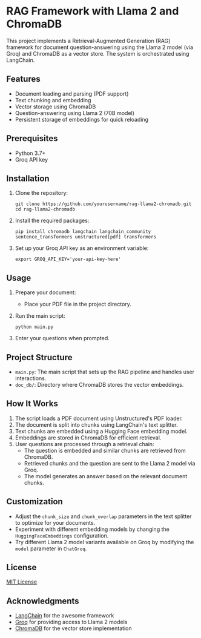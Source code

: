 # RAG Framework with Llama 2 and ChromaDB

This project implements a Retrieval-Augmented Generation (RAG) framework for document question-answering using the Llama 2 model (via Groq) and ChromaDB as a vector store. The system is orchestrated using LangChain.

## Features

- Document loading and parsing (PDF support)
- Text chunking and embedding
- Vector storage using ChromaDB
- Question-answering using Llama 2 (70B model)
- Persistent storage of embeddings for quick reloading

## Prerequisites

- Python 3.7+
- Groq API key

## Installation

1. Clone the repository:
   ```
   git clone https://github.com/yourusername/rag-llama2-chromadb.git
   cd rag-llama2-chromadb
   ```

2. Install the required packages:
   ```
   pip install chromadb langchain langchain_community sentence_transformers unstructured[pdf] transformers
   ```

3. Set up your Groq API key as an environment variable:
   ```
   export GROQ_API_KEY='your-api-key-here'
   ```

## Usage

1. Prepare your document:
   - Place your PDF file in the project directory.

2. Run the main script:
   ```
   python main.py
   ```

3. Enter your questions when prompted.

## Project Structure

- `main.py`: The main script that sets up the RAG pipeline and handles user interactions.
- `doc_db/`: Directory where ChromaDB stores the vector embeddings.

## How It Works

1. The script loads a PDF document using Unstructured's PDF loader.
2. The document is split into chunks using LangChain's text splitter.
3. Text chunks are embedded using a Hugging Face embedding model.
4. Embeddings are stored in ChromaDB for efficient retrieval.
5. User questions are processed through a retrieval chain:
   - The question is embedded and similar chunks are retrieved from ChromaDB.
   - Retrieved chunks and the question are sent to the Llama 2 model via Groq.
   - The model generates an answer based on the relevant document chunks.

## Customization

- Adjust the `chunk_size` and `chunk_overlap` parameters in the text splitter to optimize for your documents.
- Experiment with different embedding models by changing the `HuggingFaceEmbeddings` configuration.
- Try different Llama 2 model variants available on Groq by modifying the `model` parameter in `ChatGroq`.

## License

[MIT License](https://opensource.org/licenses/MIT)

## Acknowledgments

- [LangChain](https://github.com/hwchase17/langchain) for the awesome framework
- [Groq](https://groq.com/) for providing access to Llama 2 models
- [ChromaDB](https://github.com/chroma-core/chroma) for the vector store implementation

